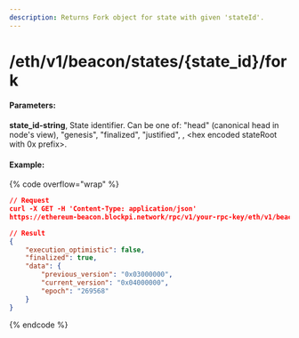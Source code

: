 ```yaml
---
description: Returns Fork object for state with given 'stateId'.
---
```


# /eth/v1/beacon/states/{state\_id}/fork

#### **Parameters:**

**state\_id-string**, State identifier. Can be one of: "head" (canonical head in node's view), "genesis", "finalized", "justified", , \<hex encoded stateRoot with 0x prefix>.

#### Example:

{% code overflow="wrap" %}
```json
// Request
curl -X GET -H 'Content-Type: application/json' 
https://ethereum-beacon.blockpi.network/rpc/v1/your-rpc-key/eth/v1/beacon/states/finalized/fork

// Result
{
    "execution_optimistic": false,
    "finalized": true,
    "data": {
        "previous_version": "0x03000000",
        "current_version": "0x04000000",
        "epoch": "269568"
    }
}
```
{% endcode %}
